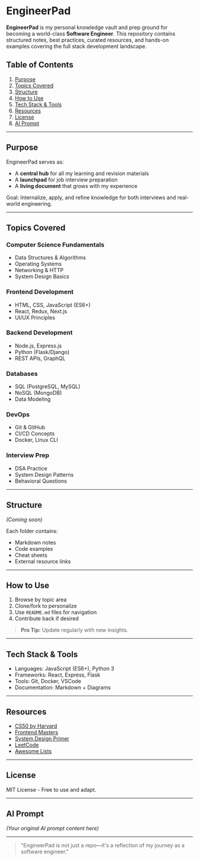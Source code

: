 # EngineerPad

**EngineerPad** is my personal knowledge vault and prep ground for becoming a world-class **Software Engineer**. This repository contains structured notes, best practices, curated resources, and hands-on examples covering the full stack development landscape.

## Table of Contents
1. [Purpose](#purpose)
2. [Topics Covered](#topics-covered)
3. [Structure](#structure)
4. [How to Use](#how-to-use)
5. [Tech Stack & Tools](#tech-stack--tools)
6. [Resources](#resources)
7. [License](#license)
8. [AI Prompt](#ai-prompt)

---

## Purpose
EngineerPad serves as:
- A **central hub** for all my learning and revision materials
- A **launchpad** for job interview preparation
- A **living document** that grows with my experience

Goal: Internalize, apply, and refine knowledge for both interviews and real-world engineering.

---

## Topics Covered
### Computer Science Fundamentals
- Data Structures & Algorithms
- Operating Systems
- Networking & HTTP
- System Design Basics

### Frontend Development
- HTML, CSS, JavaScript (ES6+)
- React, Redux, Next.js
- UI/UX Principles

### Backend Development
- Node.js, Express.js
- Python (Flask/Django)
- REST APIs, GraphQL

### Databases
- SQL (PostgreSQL, MySQL)
- NoSQL (MongoDB)
- Data Modeling

### DevOps
- Git & GitHub
- CI/CD Concepts
- Docker, Linux CLI

### Interview Prep
- DSA Practice
- System Design Patterns
- Behavioral Questions

---

## Structure
*(Coming soon)*

Each folder contains:
- Markdown notes
- Code examples
- Cheat sheets
- External resource links

---

## How to Use
1. Browse by topic area
2. Clone/fork to personalize
3. Use `README.md` files for navigation
4. Contribute back if desired

> **Pro Tip:** Update regularly with new insights.

---

## Tech Stack & Tools
- Languages: JavaScript (ES6+), Python 3
- Frameworks: React, Express, Flask
- Tools: Git, Docker, VSCode
- Documentation: Markdown + Diagrams

---

## Resources
- [CS50 by Harvard](https://cs50.harvard.edu/)
- [Frontend Masters](https://frontendmasters.com)
- [System Design Primer](https://github.com/donnemartin/system-design-primer)
- [LeetCode](https://leetcode.com)
- [Awesome Lists](https://github.com/sindresorhus/awesome)

---

## License
MIT License - Free to use and adapt.

---

## AI Prompt
*(Your original AI prompt content here)*

---

> "EngineerPad is not just a repo—it's a reflection of my journey as a software engineer."